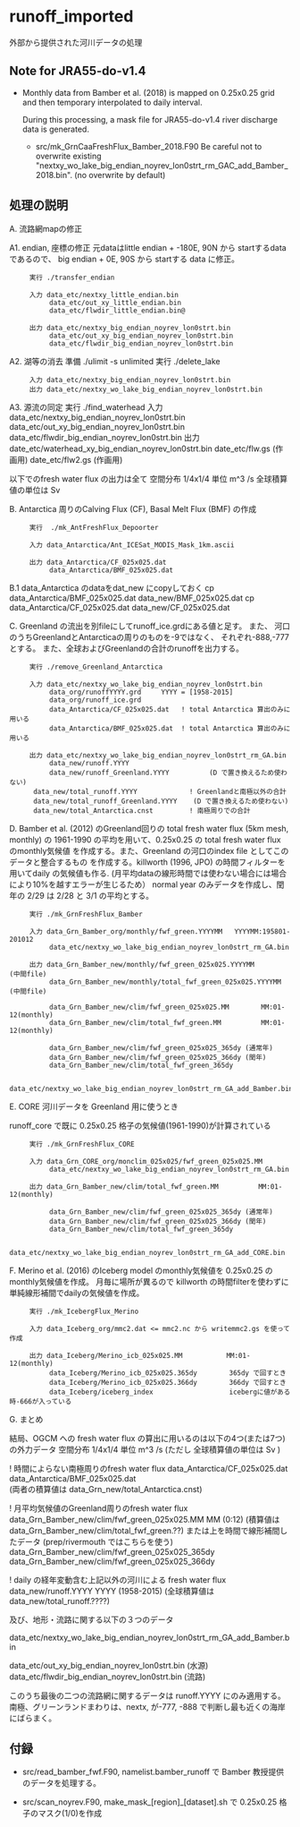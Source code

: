 runoff_imported
========

  外部から提供された河川データの処理


Note for JRA55-do-v1.4
--------

  * Monthly data from Bamber et al. (2018) is mapped on 0.25x0.25 grid
    and then temporary interpolated to daily interval.

    During this processing, a mask file for JRA55-do-v1.4 river discharge
    data is generated.

    - src/mk_GrnCaaFreshFlux_Bamber_2018.F90
      Be careful not to overwrite existing
      "nextxy_wo_lake_big_endian_noyrev_lon0strt_rm_GAC_add_Bamber_2018.bin".
      (no overwrite by default)


処理の説明
--------

A. 流路網mapの修正

A1. endian, 座標の修正
 元dataはlittle endian + -180E, 90N から startするdataであるので、
 big endian + 0E, 90S から startする data に修正。

         実行 ./transfer_endian   

         入力 data_etc/nextxy_little_endian.bin
              data_etc/out_xy_little_endian.bin
              data_etc/flwdir_little_endian.bin@

         出力 data_etc/nextxy_big_endian_noyrev_lon0strt.bin
              data_etc/out_xy_big_endian_noyrev_lon0strt.bin
              data_etc/flwdir_big_endian_noyrev_lon0strt.bin

A2. 湖等の消去
         準備 ./ulimit -s unlimited
         実行 ./delete_lake

         入力 data_etc/nextxy_big_endian_noyrev_lon0strt.bin
         出力 data_etc/nextxy_wo_lake_big_endian_noyrev_lon0strt.bin

A3. 源流の同定
         実行 ./find_waterhead
         入力 data_etc/nextxy_big_endian_noyrev_lon0strt.bin
              data_etc/out_xy_big_endian_noyrev_lon0strt.bin
              data_etc/flwdir_big_endian_noyrev_lon0strt.bin
         出力 date_etc/waterhead_xy_big_endian_noyrev_lon0strt.bin
              date_etc/flw.gs  (作画用)
              date_etc/flw2.gs (作画用)


以下でのfresh water flux の出力は全て 
 空間分布 1/4x1/4 単位 m^3 /s 
 全球積算値の単位は Sv
  

B. Antarctica 周りのCalving Flux (CF), Basal Melt Flux (BMF) の作成

         実行  ./mk_AntFreshFlux_Depoorter

         入力 data_Antarctica/Ant_ICESat_MODIS_Mask_1km.ascii

         出力 data_Antarctica/CF_025x025.dat
              data_Antarctica/BMF_025x025.dat

B.1 data_Antarctica のdataをdat_new にcopyしておく
         cp data_Antarctica/BMF_025x025.dat data_new/BMF_025x025.dat 
         cp data_Antarctica/CF_025x025.dat  data_new/CF_025x025.dat 

C. Greenland の流出を別fileにしてrunoff_ice.grdにある値と足す。
   また、 河口のうちGreenlandとAntarcticaの周りのものを-9ではなく、
   それぞれ-888,-777とする。
   また、全球およびGreenlandの合計のrunoffを出力する。

         実行 ./remove_Greenland_Antarctica

         入力 data_etc/nextxy_wo_lake_big_endian_noyrev_lon0strt.bin         
              data_org/runoffYYYY.grd     YYYY = [1958-2015]
              data_org/runoff_ice.grd          
              data_Antarctica/CF_025x025.dat   ! total Antarctica 算出のみに用いる
              data_Antarctica/BMF_025x025.dat  ! total Antarctica 算出のみに用いる

         出力 data_etc/nextxy_wo_lake_big_endian_noyrev_lon0strt_rm_GA.bin
              data_new/runoff.YYYY
              data_new/runoff_Greenland.YYYY          (D で置き換えるため使わない)
	      data_new/total_runoff.YYYY             ! Greenlandと南極以外の合計
	      data_new/total_runoff_Greenland.YYYY    (D で置き換えるため使わない)
	      data_new/total_Antarctica.cnst         ! 南極周りでの合計

D.  Bamber et al. (2012) のGreenland回りの total fresh water flux (5km mesh, monthly)
    の 1961-1990 の平均を用いて、0.25x0.25 の total fresh water flux のmonthly気候値
    を作成する。また、Greenland の河口のindex file としてこのデータと整合するもの
    を作成する。killworth (1996, JPO) の時間フィルターを用いてdaily の気候値も作る.
     (月平均dataの線形時間では使わない場合には場合により10%を越すエラーが生じるため）
    normal year のみデータを作成し、閏年の 2/29 は 2/28 と 3/1 の平均とする。

         実行 ./mk_GrnFreshFlux_Bamber

         入力 data_Grn_Bamber_org/monthly/fwf_green.YYYYMM   YYYYMM:195801-201012
              data_etc/nextxy_wo_lake_big_endian_noyrev_lon0strt_rm_GA.bin

         出力 data_Grn_Bamber_new/monthly/fwf_green_025x025.YYYYMM          (中間file)
              data_Grn_Bamber_new/monthly/total_fwf_green_025x025.YYYYMM    (中間file)

              data_Grn_Bamber_new/clim/fwf_green_025x025.MM        MM:01-12(monthly)  
              data_Grn_Bamber_new/clim/total_fwf_green.MM          MM:01-12(monthly)

              data_Grn_Bamber_new/clim/fwf_green_025x025_365dy (通常年)
              data_Grn_Bamber_new/clim/fwf_green_025x025_366dy (閏年)
              data_Grn_Bamber_new/clim/total_fwf_green_365dy

              data_etc/nextxy_wo_lake_big_endian_noyrev_lon0strt_rm_GA_add_Bamber.bin

E. CORE 河川データを Greenland 用に使うとき

   runoff_core で既に 0.25x0.25 格子の気候値(1961-1990)が計算されている


         実行 ./mk_GrnFreshFlux_CORE

         入力 data_Grn_CORE_org/monclim_025x025/fwf_green_025x025.MM
              data_etc/nextxy_wo_lake_big_endian_noyrev_lon0strt_rm_GA.bin

         出力 data_Grn_Bamber_new/clim/total_fwf_green.MM          MM:01-12(monthly)

              data_Grn_Bamber_new/clim/fwf_green_025x025_365dy (通常年)
              data_Grn_Bamber_new/clim/fwf_green_025x025_366dy (閏年)
              data_Grn_Bamber_new/clim/total_fwf_green_365dy

              data_etc/nextxy_wo_lake_big_endian_noyrev_lon0strt_rm_GA_add_CORE.bin


F. Merino et al. (2016) のIceberg model のmonthly気候値を 0.25x0.25 のmonthly気候値を作成。
   月毎に場所が異るので killworth の時間filterを使わずに単純線形補間でdailyの気候値を作成。

         実行 ./mk_IcebergFlux_Merino

         入力 data_Iceberg_org/mmc2.dat <= mmc2.nc から writemmc2.gs を使って作成

         出力 data_Iceberg/Merino_icb_025x025.MM           MM:01-12(monthly)  
              data_Iceberg/Merino_icb_025x025.365dy        365dy で回すとき
              data_Iceberg/Merino_icb_025x025.366dy        366dy で回すとき
              data_Iceberg/iceberg_index                   icebergに値がある時-666が入っている

G. まとめ

結局、OGCM への fresh water flux の算出に用いるのは以下の4つ(または7つ)の外力データ
空間分布 1/4x1/4 単位 m^3 /s  (ただし 全球積算値の単位は Sv )
  
   ! 時間によらない南極周りのfresh water flux
   data_Antarctica/CF_025x025.dat   
   data_Antarctica/BMF_025x025.dat  
   (両者の積算値は data_Grn_new/total_Antarctica.cnst)

   ! 月平均気候値のGreenland周りのfresh water flux
   data_Grn_Bamber_new/clim/fwf_green_025x025.MM    MM (0:12) 
   (積算値は data_Grn_Bamber_new/clim/total_fwf_green.??)
   または上を時間で線形補間したデータ (prep/rivermouth ではこちらを使う)
     data_Grn_Bamber_new/clim/fwf_green_025x025_365dy
     data_Grn_Bamber_new/clim/fwf_green_025x025_366dy


   ! daily の経年変動含む上記以外の河川による fresh water flux
   data_new/runoff.YYYY                  YYYY (1958-2015)
   (全球積算値は data_new/total_runoff.????)


及び、地形・流路に関する以下の３つのデータ

   data_etc/nextxy_wo_lake_big_endian_noyrev_lon0strt_rm_GA_add_Bamber.bin 

   data_etc/out_xy_big_endian_noyrev_lon0strt.bin (水源)
   data_etc/flwdir_big_endian_noyrev_lon0strt.bin (流路)

このうち最後の二つの流路網に関するデータは runoff.YYYY にのみ適用する。
南極、グリーンランドまわりは、nextx, が-777, -888 で判断し最も近くの海岸にばらまく。




付録
--------

   * src/read_bamber_fwf.F90, namelist.bamber_runoff で
     Bamber 教授提供のデータを処理する。

   * src/scan_noyrev.F90, make_mask_[region]_[dataset].sh で
     0.25x0.25 格子のマスク(1/0)を作成
